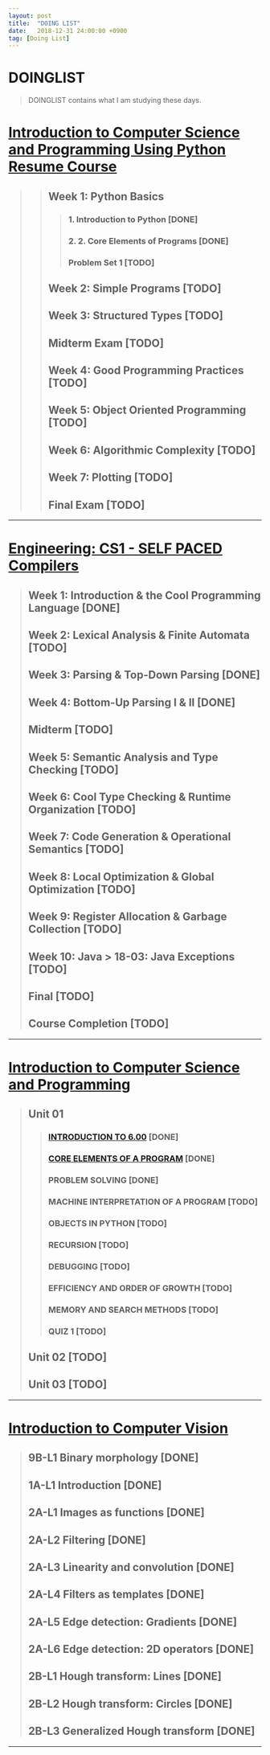 ```yaml
---
layout: post
title:  "DOING LIST"
date:   2018-12-31 24:00:00 +0900
tag: [Doing List]
---
```


# DOINGLIST

> DOINGLIST contains what I am studying these days.

# [Introduction to Computer Science and Programming Using Python Resume Course](https://courses.edx.org/courses/course-v1:MITx+6.00.1x+2T2017_2/course/)

>> ## Week 1: Python Basics
>>> ### 1. Introduction to Python [DONE]
>>> ### 2. 2. Core Elements of Programs [DONE]
>>> ### Problem Set 1 [TODO]
>> ## Week 2: Simple Programs [TODO]
>> ## Week 3: Structured Types [TODO]
>> ## Midterm Exam [TODO]
>> ## Week 4: Good Programming Practices [TODO]
>> ## Week 5: Object Oriented Programming [TODO]
>> ## Week 6: Algorithmic Complexity [TODO]
>> ## Week 7: Plotting [TODO]
>> ## Final Exam [TODO]

---

# [Engineering: CS1 - SELF PACED Compilers](https://lagunita.stanford.edu/courses/Engineering/Compilers/Fall2014)

>## Week 1: Introduction & the Cool Programming Language [DONE]
>## Week 2: Lexical Analysis & Finite Automata [TODO]
>## Week 3: Parsing & Top-Down Parsing [DONE]
>## Week 4: Bottom-Up Parsing I & II [DONE]
>## Midterm [TODO]
>## Week 5: Semantic Analysis and Type Checking [TODO]
>## Week 6: Cool Type Checking & Runtime Organization [TODO]
>## Week 7: Code Generation & Operational Semantics [TODO]
>## Week 8: Local Optimization & Global Optimization [TODO]
>## Week 9: Register Allocation & Garbage Collection [TODO]
>## Week 10: Java > 18-03: Java Exceptions [TODO]
>## Final [TODO]
>## Course Completion [TODO]

---

# [Introduction to Computer Science and Programming](https://ocw.mit.edu/courses/electrical-engineering-and-computer-science/6-00sc-introduction-to-computer-science-and-programming-spring-2011/)

>## Unit 01
>>### [INTRODUCTION TO 6.00](http://www.trilliwon.com/blog/mit600cs_unit1_01/) [DONE]
>>### [CORE ELEMENTS OF A PROGRAM](http://www.trilliwon.com/blog/mit600cs_unit1_02/) [DONE]
>>### PROBLEM SOLVING [DONE]
>>### MACHINE INTERPRETATION OF A PROGRAM [TODO]
>>### OBJECTS IN PYTHON [TODO]
>>### RECURSION [TODO]
>>### DEBUGGING [TODO]
>>### EFFICIENCY AND ORDER OF GROWTH [TODO]
>>### MEMORY AND SEARCH METHODS [TODO]
>>### QUIZ 1 [TODO]
>## Unit 02 [TODO]
>## Unit 03 [TODO]

---

# [Introduction to Computer Vision](https://www.udacity.com/course/introduction-to-computer-vision--ud810)

>## 9B-L1	Binary morphology	 [DONE]
>## 1A-L1 Introduction [DONE]
>## 2A-L1 Images as functions [DONE]
>## 2A-L2 Filtering [DONE]
>## 2A-L3 Linearity and convolution [DONE]
>## 2A-L4 Filters as templates [DONE]
>## 2A-L5 Edge detection: Gradients [DONE]
>## 2A-L6 Edge detection: 2D operators [DONE]
>## 2B-L1 Hough transform: Lines [DONE]
>## 2B-L2 Hough transform: Circles [DONE]
>## 2B-L3 Generalized Hough transform [DONE]

---
